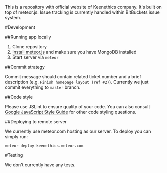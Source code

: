 This is a repository with official website of Keenethics company. It's built on top of
meteor.js. Issue tracking is currently handled within BitBuckets issue system.

#Development

##Running app locally

1. Clone repository
2. [Install meteor.js](https://www.meteor.com/install) and make sure you have MongoDB installed
3. Start server via ```meteor```

##Commit strategy

Commit message should contain related ticket number and a brief description (e.g.
`Finish homepage layout (ref #2)`). Currently we just commit everything to `master` branch.

##Code style

Please use JSLint to ensure quality of your code. You can also consult
[Google JavaScript Style Guide](http://google.github.io/styleguide/javascriptguide.xml) for other
code styling questions.

##Deploying to remote server

We currently use meteor.com hosting as our server. To deploy you can simply run:

`meteor deploy keenethics.meteor.com`

#Testing

We don't currently have any tests.

